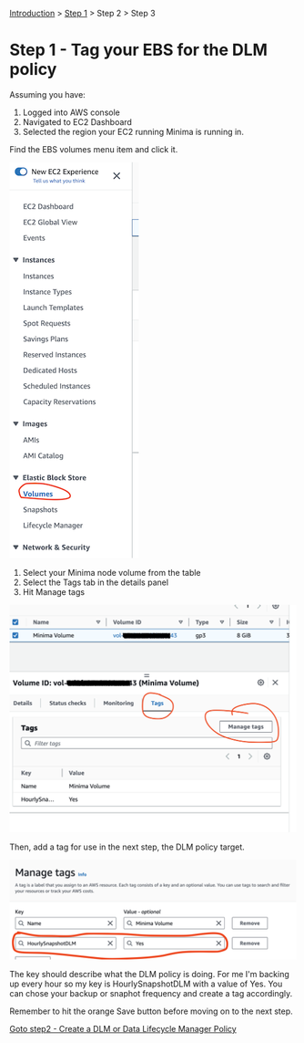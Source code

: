 [Introduction](../index.md) > [Step 1](../step1/index.md) > Step 2 > Step 3

# Step 1 - Tag your EBS for the DLM policy

Assuming you have:

1. Logged into AWS console
2. Navigated to EC2 Dashboard
3. Selected the region your EC2 running Minima is running in.

Find the EBS volumes menu item and click it.

![](ebs-volumes.png)

1. Select your Minima node volume from the table
2. Select the Tags tab in the details panel
3. Hit Manage tags

![](ebs-volume-details.png)

Then, add a tag for use in the next step, the DLM policy target.

![](add-tag.png)

The key should describe what the DLM policy is doing. For me I'm backing up every hour so my key is HourlySnapshotDLM with a value of Yes. You can chose your backup or snaphot frequency and create a tag accordingly.

Remember to hit the orange Save button before moving on to the next step.

[Goto step2 - Create a DLM or Data Lifecycle Manager Policy](../step2/index.md)
